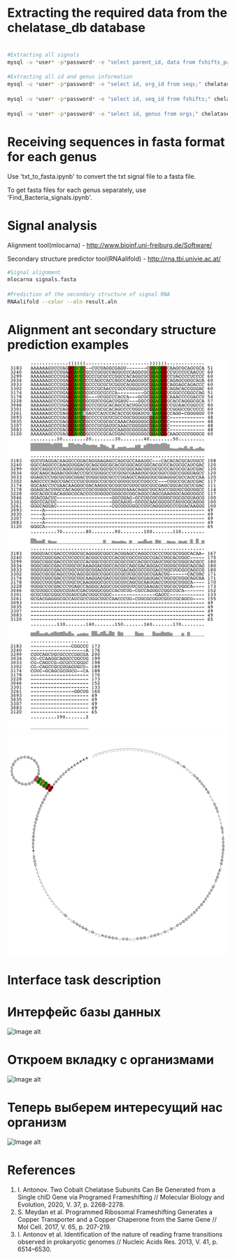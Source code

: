 # Extracting the required data from the chelatase_db database
```bash

#Extracting all signals
mysql -u *user* -p*password* -e "select parent_id, data from fshifts_param;" chelatase_db > signals.txt

#Extracting all id and genus information
mysql -u *user* -p*password* -e "select id, org_id from seqs;" chelatase_db > seq_id.txt

mysql -u *user* -p*password* -e "select id, seq_id from fshifts;" chelatase_db > fshifts_id.txt

mysql -u *user* -p*password* -e "select id, genus from orgs;" chelatase_db > org_id_genus.txt

```

# Receiving sequences in fasta format for each genus
Use 'txt_to_fasta.ipynb' to convert the txt signal file to a fasta file.

To get fasta files for each genus separately, use 'Find_Bacteria_signals.ipynb'.

# Signal analysis
Alignment tool(mlocarna) - http://www.bioinf.uni-freiburg.de/Software/

Secondary structure predictor tool(RNAalifold) - http://rna.tbi.univie.ac.at/
```bash
#Signal alignment
mlocarna signals.fasta 

#Prediction of the secondary structure of signal RNA
RNAalifold --color --aln result.aln 

```
# Alignment ant secondary structure prediction examples
![Image alt](https://github.com/Alexoflife/chelatase_db_analysis/blob/main/Pseudomonas_cons_seq.png)
![Image alt](https://github.com/Alexoflife/chelatase_db_analysis/blob/main/Pseudomonas_SecStr.png)

# Interface task description

# Интерфейс базы данных
![Image alt](https://github.com/a-milenkin/IB_Project_Frame_Shifting/blob/main/images/interface_home.PNG)
# Откроем вкладку c организмами
![Image alt](https://github.com/a-milenkin/IB_Project_Frame_Shifting/blob/main/images/interface_main.PNG)
# Теперь выберем интересущий нас организм
![Image alt](https://github.com/a-milenkin/IB_Project_Frame_Shifting/blob/main/images/interface_1.PNG)

# References
1. I. Antonov. Two Cobalt Chelatase Subunits Can Be Generated from a Single
chlD Gene via Programed Frameshifting // Molecular Biology and Evolution, 2020, V. 37, p. 2268-2278.
2. S. Meydan et al. Programmed Ribosomal Frameshifting Generates a Copper Transporter and a Copper Chaperone from the Same Gene // Mol Cell. 2017, V. 65, p. 207-219.
3. I. Antonov et al. Identification of the nature of reading frame transitions observed in prokaryotic genomes // Nucleic Acids Res. 2013, V. 41, p. 6514–6530.








